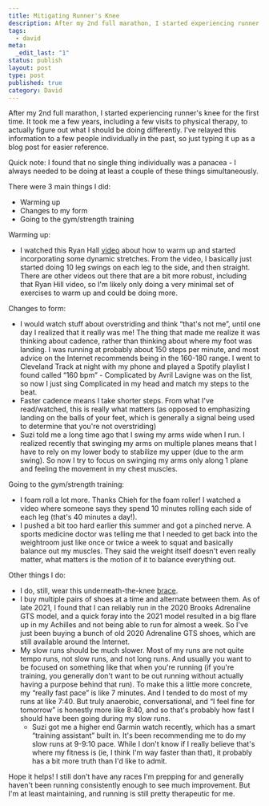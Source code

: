 ```yaml
---
title: Mitigating Runner's Knee
description: After my 2nd full marathon, I started experiencing runner's knee for the first time. It took me a few years, including a few visits to physical therapy, to actually figure out what I should be doing differently. I've relayed this information to a few people individually in the past, so just typing it up as a blog post for easier reference.
tags:
  - david
meta:
  _edit_last: "1"
status: publish
layout: post
type: post
published: true
category: David
---
```


After my 2nd full marathon, I started experiencing runner's knee for the first time. It took me a few years, including a few visits to physical therapy, to actually figure out what I should be doing differently. I've relayed this information to a few people individually in the past, so just typing it up as a blog post for easier reference.

Quick note: I found that no single thing individually was a panacea - I always needed to be doing at least a couple of these things simultaneously.

There were 3 main things I did:

- Warming up
- Changes to my form
- Going to the gym/strength training

Warming up:

- I watched this Ryan Hall [video](https://www.youtube.com/watch?v=-m9sT9FP6tI) about how to warm up and started incorporating some dynamic stretches. From the video, I basically just started doing 10 leg swings on each leg to the side, and then straight. There are other videos out there that are a bit more robust, including that Ryan Hill video, so I'm likely only doing a very minimal set of exercises to warm up and could be doing more.

Changes to form:

- I would watch stuff about overstriding and think “that's not me”, until one day I realized that it really was me! The thing that made me realize it was thinking about cadence, rather than thinking about where my foot was landing. I was running at probably about 150 steps per minute, and most advice on the Internet recommends being in the 160-180 range. I went to Cleveland Track at night with my phone and played a Spotify playlist I found called “160 bpm” - Complicated by Avril Lavigne was on the list, so now I just sing Complicated in my head and match my steps to the beat.
- Faster cadence means I take shorter steps. From what I've read/watched, this is really what matters (as opposed to emphasizing landing on the balls of your feet, which is generally a signal being used to determine that you're not overstriding)
- Suzi told me a long time ago that I swing my arms wide when I run. I realized recently that swinging my arms on multiple planes means that I have to rely on my lower body to stabilize my upper (due to the arm swing). So now I try to focus on swinging my arms only along 1 plane and feeling the movement in my chest muscles.

Going to the gym/strength training:

- I foam roll a lot more. Thanks Chieh for the foam roller! I watched a video where someone says they spend 10 minutes rolling each side of each leg (that's 40 minutes a day!).
- I pushed a bit too hard earlier this summer and got a pinched nerve. A sports medicine doctor was telling me that I needed to get back into the weightroom just like once or twice a week to squat and basically balance out my muscles. They said the weight itself doesn't even really matter, what matters is the motion of it to balance everything out.

Other things I do:

- I do, still, wear this underneath-the-knee [brace](https://www.amazon.com/gp/product/B01LXLQDRE/ref=ppx_yo_dt_b_search_asin_title?ie=UTF8&psc=1).
- I buy multiple pairs of shoes at a time and alternate between them. As of late 2021, I found that I can reliably run in the 2020 Brooks Adrenaline GTS model, and a quick foray into the 2021 model resulted in a big flare up in my Achilles and not being able to run for almost a week. So I've just been buying a bunch of old 2020 Adrenaline GTS shoes, which are still available around the Internet.
- My slow runs should be much slower. Most of my runs are not quite tempo runs, not slow runs, and not long runs. And usually you want to be focused on something like that when you're running (if you're training, you generally don't want to be out running without actually having a purpose behind that run). To make this a little more concrete, my “really fast pace” is like 7 minutes. And I tended to do most of my runs at like 7:40. But truly anaerobic, conversational, and “I feel fine for tomorrow” is honestly more like 8:40, and so that's probably how fast I should have been going during my slow runs.
    - Suzi got me a higher end Garmin watch recently, which has a smart “training assistant” built in. It's been recommending me to do my slow runs at 9-9:10 pace. While I don't know if I really believe that's where my fitness is (ie, I think I'm way faster than that), it probably has a bit more truth than I'd like to admit.

Hope it helps! I still don't have any races I'm prepping for and generally haven't been running consistently enough to see much improvement. But I'm at least maintaining, and running is still pretty therapeutic for me.
